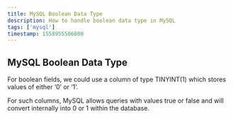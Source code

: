```yaml
---
title: MySQL Boolean Data Type
description: How to handle boolean data type in MySQL
tags: ['mysql']
timestamp: 1558955506000
---
```


## MySQL Boolean Data Type

For boolean fields, we could use a column of type TINYINT(1) which stores values of either ‘0’ or ‘1’.

For such columns, MySQL allows queries with values true or false and will convert internally into 0 or 1 within the database.
